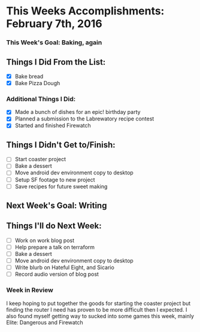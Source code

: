 # This Weeks Accomplishments: February 7th, 2016

### This Week's Goal: Baking, again

## Things I Did From the List:
- [X] Bake bread
- [X] Bake Pizza Dough
### Additional Things I Did:
- [X] Made a bunch of dishes for an epic! birthday party
- [X] Planned a submission to the Labrewatory recipe contest
- [X] Started and finished Firewatch

## Things I Didn't Get to/Finish:
- [ ] Start coaster project
- [ ] Bake a dessert
- [ ] Move android dev environment copy to desktop
- [ ] Setup SF footage to new project
- [ ] Save recipes for future sweet making

## Next Week's Goal: Writing

## Things I'll do Next Week:
- [ ] Work on work blog post
- [ ] Help prepare a talk on terraform
- [ ] Bake a dessert
- [ ] Move android dev environment copy to desktop
- [ ] Write blurb on Hateful Eight, and Sicario
- [ ] Record audio version of blog post

### Week in Review
I keep hoping to put together the goods for starting the coaster project but finding the router I need has proven to be
more difficult then I expected. I also found myself getting way to sucked into some games this week, mainly Elite: Dangerous and Firewatch
